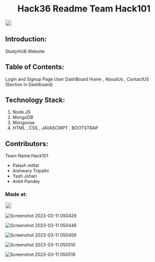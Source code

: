 <h1 align="center">Hack36 Readme Team Hack101</h1>
<p align="center">
</p>

<a href="https://hack36.com"> <img src="http://bit.ly/BuiltAtHack36" height=20px> </a>

## Introduction:

StudyHUB Website

## Table of Contents:

Login and Signup Page
User DashBoard
Home , AboutUs , ContactUS (Section in Dashboard)

## Technology Stack:

1. Node.JS
2. MongoDB
3. Mongoose
4. HTML , CSS , JAVASCRIPT , BOOTSTRAP

## Contributors:

Team Name:Hack101

- Palash mittal
- Aishwary Tripathi
- Yash Johari
- Ankit Pandey

### Made at:

<a href="https://hack36.com"> <img src="http://bit.ly/BuiltAtHack36" height=20px> </a>

![Screenshot 2023-03-11 050429](https://user-images.githubusercontent.com/91595780/224449892-55fa4642-b645-45b4-ae23-f1b45269c277.png)


![Screenshot 2023-03-11 050446](https://user-images.githubusercontent.com/91595780/224449898-2f508cd4-131b-4004-8b2b-cfc0ee6f7579.png)

![Screenshot 2023-03-11 050459](https://user-images.githubusercontent.com/91595780/224449866-7fc25f7a-66f4-4a2a-8ff6-0433b9c57400.png)

![Screenshot 2023-03-11 050510](https://user-images.githubusercontent.com/91595780/224449879-635f5b37-46f6-47a3-b609-f49964b0e8f1.png)


![Screenshot 2023-03-11 050519](https://user-images.githubusercontent.com/91595780/224449886-48d7d7ff-b50d-443b-9c51-a275045684af.png)



